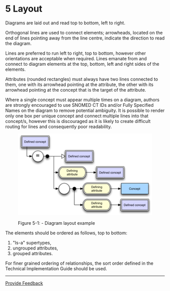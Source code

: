 # 5 Layout

Diagrams are laid out and read top to bottom, left to right.

Orthogonal lines are used to connect elements; arrowheads, located on the end of lines pointing away from the line centre, indicate the direction to read the diagram.

Lines are preferred to run left to right, top to bottom, however other orientations are acceptable when required. Lines emanate from and connect to diagram elements at the top, bottom, left and right sides of the elements.

Attributes (rounded rectangles) must always have two lines connected to them, one with its arrowhead pointing at the attribute, the other with its arrowhead pointing at the concept that is the target of the attribute.

Where a single concept must appear multiple times on a diagram, authors are strongly encouraged to use SNOMED CT IDs and/or Fully Specified Names on the diagram to remove potential ambiguity. It is possible to render only one box per unique concept and connect multiple lines into that concept/s, however this is discouraged as it is likely to create difficult routing for lines and consequently poor readability.

<figure><img src="../images/29950835.png" alt="" title=""><figcaption><p>Figure 5-1: - Diagram layout example</p></figcaption></figure>

  

  

The elements should be ordered as follows, top to bottom:

  1. "Is-a" supertypes,
  2. ungrouped attributes,
  3. grouped attributes.

For finer grained ordering of relationships, the sort order defined in the Technical Implementation Guide should be used.

* * *






<a href="https://docs.google.com/forms/d/e/1FAIpQLScTmbZIf0UEQwYDkY27EEWBkaiYkHSbR0_9DmFrMLXoQLyL7Q/viewform?usp=pp_url&entry.1767247133=SNOMED+Diagramming+Specification&entry.670899847=5%20Layout" class="button primary">Provide Feedback</a>
